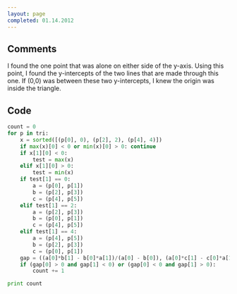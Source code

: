 ```yaml
---
layout: page
completed: 01.14.2012
---
```


## Comments

I found the one point that was alone on either side of the y-axis. Using this
point, I found the y-intercepts of the two lines that are made through this
one. If (0,0) was between these two y-intercepts, I knew the origin was inside
the triangle.

## Code

```python
count = 0
for p in tri:
	x = sorted([(p[0], 0), (p[2], 2), (p[4], 4)])
	if max(x)[0] < 0 or min(x)[0] > 0: continue
	if x[1][0] < 0:
		test = max(x)
	elif x[1][0] > 0:
		test = min(x)
	if test[1] == 0:
		a = (p[0], p[1])
		b = (p[2], p[3])
		c = (p[4], p[5])
	elif test[1] == 2:
		a = (p[2], p[3])
		b = (p[0], p[1])
		c = (p[4], p[5])
	elif test[1] == 4:
		a = (p[4], p[5])
		b = (p[2], p[3])
		c = (p[0], p[1])
	gap = ((a[0]*b[1] - b[0]*a[1])/(a[0] - b[0]), (a[0]*c[1] - c[0]*a[1])/(a[0] - c[0]))
	if (gap[0] > 0 and gap[1] < 0) or (gap[0] < 0 and gap[1] > 0):
		count += 1

print count
```
